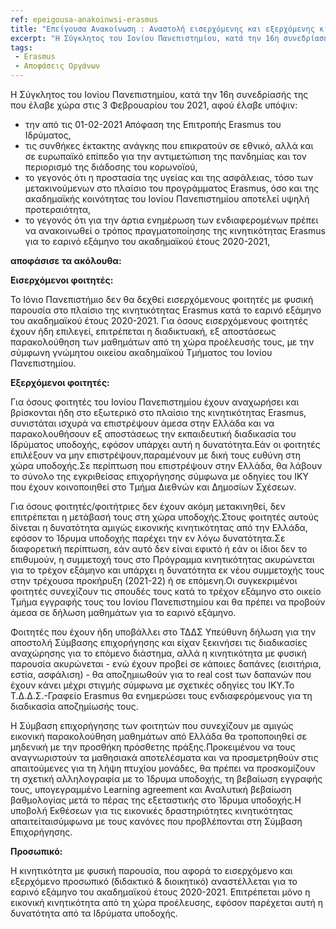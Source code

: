 ```yaml
---
ref: epeigousa-anakoinwsi-erasmus
title: "Επείγουσα Ανακοίνωση : Αναστολή εισερχόμενης και εξερχόμενης κινητικότητας Εrasmus με φυσική παρουσία στις χώρες υποδοχής -φοιτητών & προσωπικού- εαρινού εξαμήνου ακαδ. έτους 2020-2021 λόγω της πανδημίας COVID-19"
excerpt: "Η Σύγκλητος του Ιονίου Πανεπιστημίου, κατά την 16η συνεδρίασής της που έλαβε χώρα στις 3 Φεβρουαρίου του 2021, αφού έλαβε υπόψιν"
tags:
 - Erasmus
 - Αποφάσεις Οργάνων 
--- 
```

Η Σύγκλητος του Ιονίου Πανεπιστημίου, κατά την 16η συνεδρίασής της που έλαβε χώρα στις 3 Φεβρουαρίου του 2021, αφού έλαβε υπόψιν:

* την από τις 01-02-2021 Απόφαση της Επιτροπής Erasmus του Ιδρύματος,
* τις συνθήκες έκτακτης ανάγκης που επικρατούν σε εθνικό, αλλά και σε ευρωπαϊκό επίπεδο για την αντιμετώπιση της πανδημίας και τον περιορισμό της διάδοσης του κορωνοϊού,
* το γεγονός ότι η προστασία της υγείας και της ασφάλειας, τόσο των μετακινούμενων στο πλαίσιο του προγράμματος Erasmus, όσο και της ακαδημαϊκής κοινότητας του Ιονίου Πανεπιστημίου αποτελεί υψηλή προτεραιότητα,
* το γεγονός ότι για την άρτια ενημέρωση των ενδιαφερομένων πρέπει να ανακοινωθεί ο τρόπος πραγματοποίησης της κινητικότητας Εrasmus για το εαρινό εξάμηνο του ακαδημαϊκού έτους 2020-2021,

**αποφάσισε τα ακόλουθα:**

**Εισερχόμενοι φοιτητές:**

Το Ιόνιο Πανεπιστήμιο δεν θα δεχθεί εισερχόμενους φοιτητές με φυσική παρουσία στο πλαίσιο της κινητικότητας Erasmus κατά το εαρινό εξάμηνο του ακαδημαϊκού έτους 2020-2021. Για όσους εισερχόμενους φοιτητές έχουν ήδη επιλεγεί, επιτρέπεται η διαδικτυακή, εξ αποστάσεως παρακολούθηση των μαθημάτων από τη χώρα προέλευσής τους, με την σύμφωνη γνώμητου οικείου ακαδημαϊκού Τμήματος του Ιονίου Πανεπιστημίου.

**Εξερχόμενοι φοιτητές:**

Για όσους φοιτητές του Ιονίου Πανεπιστημίου έχουν αναχωρήσει και βρίσκονται ήδη στο εξωτερικό στο πλαίσιο της κινητικότητας Erasmus, συνιστάται ισχυρά να επιστρέψουν άμεσα στην Ελλάδα και να παρακολουθήσουν εξ αποστάσεως την εκπαιδευτική διαδικασία του Ιδρύματος υποδοχής, εφόσον υπάρχει αυτή η δυνατότητα.Εάν οι φοιτητές επιλέξουν να μην επιστρέψουν,παραμένουν με δική τους ευθύνη στη χώρα υποδοχής.Σε περίπτωση που επιστρέψουν στην Ελλάδα, θα λάβουν το σύνολο της εγκριθείσας επιχορήγησης σύμφωνα με οδηγίες του ΙΚΥ που έχουν κοινοποιηθεί στο Τμήμα Διεθνών και Δημοσίων Σχέσεων.

Για όσους φοιτητές/φοιτήτριες δεν έχουν ακόμη μετακινηθεί, δεν επιτρέπεται η μετάβασή τους στη χώρα υποδοχής.Στους φοιτητές αυτούς δίνεται η δυνατότητα αμιγώς εικονικής κινητικότητας από την Ελλάδα, εφόσον το Ίδρυμα υποδοχής παρέχει την εν λόγω δυνατότητα.Σε διαφορετική περίπτωση, εάν αυτό δεν είναι εφικτό ή εάν οι ίδιοι δεν το επιθυμούν, η συμμετοχή τους στο Πρόγραμμα κινητικότητας ακυρώνεται για το τρέχον εξάμηνο και υπάρχει η δυνατότητα εκ νέου συμμετοχής τους στην τρέχουσα προκήρυξη (2021-22) ή σε επόμενη.Οι συγκεκριμένοι φοιτητές συνεχίζουν τις σπουδές τους κατά το τρέχον εξάμηνο στο οικείο Τμήμα εγγραφής τους του Ιονίου Πανεπιστημίου και θα πρέπει να προβούν άμεσα σε δήλωση μαθημάτων για το εαρινό εξάμηνο.

Φοιτητές που έχουν ήδη υποβάλλει στο ΤΔΔΣ Υπεύθυνη δήλωση για την αποστολή Σύμβασης επιχορήγησης και είχαν ξεκινήσει τις διαδικασίες αναχώρησης για το επόμενο διάστημα, αλλά η κινητικότητα με φυσική παρουσία ακυρώνεται - ενώ έχουν προβεί σε κάποιες δαπάνες (εισιτήρια, εστία, ασφάλιση) - θα αποζημιωθούν για το real cost των δαπανών που έχουν κάνει μέχρι στιγμής σύμφωνα με σχετικές οδηγίες του ΙΚΥ.Το Τ.Δ.Δ.Σ.-Γραφείο Erasmus θα ενημερώσει τους ενδιαφερόμενους για τη διαδικασία αποζημίωσής τους.

Η Σύμβαση επιχορήγησης  των φοιτητών που συνεχίζουν με αμιγώς εικονική παρακολούθηση μαθημάτων από Ελλάδα θα τροποποιηθεί σε μηδενική με την προσθήκη πρόσθετης πράξης.Προκειμένου να τους αναγνωριστούν τα μαθησιακά αποτελέσματα και να προσμετρηθούν στις απαιτούμενες για τη λήψη πτυχίου μονάδες, θα πρέπει να προσκομίζουν τη σχετική αλληλογραφία με το Ίδρυμα υποδοχής, τη βεβαίωση εγγραφής τους, υπογεγραμμένο Learning agreement και Αναλυτική βεβαίωση βαθμολογίας μετά το πέρας της εξεταστικής στο Ίδρυμα υποδοχής.Η υποβολή Εκθέσεων για τις εικονικές δραστηριότητες κινητικότητας απαιτείταισύμφωνα με τους κανόνες που προβλέπονται στη Σύμβαση Επιχορήγησης.

**Προσωπικό:**

Η κινητικότητα με φυσική παρουσία, που αφορά το εισερχόμενο και εξερχόμενο προσωπικό (διδακτικό & διοικητικό) αναστέλλεται για το εαρινό εξάμηνο του ακαδημαϊκού έτους 2020-2021. Επιτρέπεται μόνο η εικονική κινητικότητα από τη χώρα προέλευσης, εφόσον παρέχεται αυτή η δυνατότητα από τα Ιδρύματα υποδοχής.
